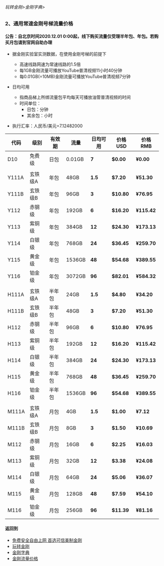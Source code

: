 ###### 玩转金刚>金刚字典>
### 2、通用常速金刚号梯流量价格
#### 公告：自北京时间2020.12.01 0:00起，线下购买流量仅受理半年包、年包。若购买月包请到官网自助办理

- 据金刚实验室实测数据，在使用金刚号梯的前提下
  - 高速线路网速为常速线路的1.5倍
  - 每1GB金刚流量可播放YouTube普清视频11小时40分钟
  - 每0.01GB(=10MB)金刚流量可播放YouTube普清视频7分钟

- 日均可用
  - 指商品梯上所绑流量包平均每天可播放油管普清视频的时间
  - 时间单位：
    - 日包：分钟
    - 其余包：小时

- 执行汇率：人民币/美元=7.12482000

|代码|级别|有效期|流量|日均可用|价格USD|价格RMB|
|---|----| ------| -----|-| ------|------| 
|D10|免费级 |日包    |0.01GB| <strong> 7| <strong> $0.00| <strong> ¥0.00| 
||||||| 
|Y111A|玄铁级A |年包    |48GB| <strong> 1.5| <strong> $7.20| <strong> ¥51.30| 
|Y111B|玄铁级B |年包    |96GB| <strong> 3| <strong> $10.80| <strong> ¥76.95| 
|Y112|赤钢级 |年包    |192GB| <strong> 6| <strong> $16.20| <strong> ¥115.42|
|Y113|紫铜级 |年包    |384GB| <strong> 12| <strong> $24.30| <strong> ¥173.13|
|Y114|白银级 |年包   |768GB| <strong> 24| <strong> $36.45| <strong> ¥259.70|
|Y115|黄金级 |年包   |1536GB| <strong> 48| <strong> $54.68| <strong> ¥389.55|
|Y116|铂金级 |年包   |3072GB| <strong> 96| <strong> $82.01| <strong> ¥584.32|
|||||||
|H111A|玄铁级A |半年包  |24GB| <strong> 1.5| <strong> $4.80| <strong> ¥34.20| 
|H111B|玄铁级B |半年包  |48GB| <strong> 3| <strong> $7.20| <strong> ¥51.30| 
|H112|赤钢级 |半年包  |96GB| <strong> 6| <strong> $10.80| <strong> ¥76.95|
|H113|紫铜级 |半年包  |192GB| <strong> 12| <strong> $16.20| <strong> ¥115.42|
|H114|白银级 |半年包  |384GB| <strong> 24| <strong> $24.30| <strong> ¥173.13|
|H115|黄金级 |半年包 |768GB| <strong> 48| <strong> $36.45| <strong> ¥259.70|
|H116|铂金级 |半年包 |1536GB| <strong> 96| <strong> $54.68| <strong> ¥389.55|
|||||||
|M111A|玄铁级A |月包    |4GB| <strong> 1.5| <strong> $1.00| <strong> ¥7.12|
|M111B|玄铁级B |月包    |8GB| <strong> 3| <strong> $1.50| <strong> ¥10.69|
|M112|赤钢级 |月包    |16GB| <strong> 6| <strong> $2.25| <strong> ¥16.03|
|M113|紫铜级 |月包    |32GB| <strong> 12| <strong> $3.38| <strong> ¥24.08|
|M114|白银级 |月包    |64GB| <strong> 24| <strong> $5.06| <strong> ¥36.07|
|M115|黄金级 |月包   |128GB| <strong> 48| <strong> $7.59| <strong> ¥54.10|
|M116|铂金级 |月包   |256GB| <strong> 96| <strong> $11.39| <strong> ¥81.16|




#### 返回到
- [免费安全自由上网 首选可信美制金刚](https://github.com/a2zitpro/web/blob/master/%E5%BE%80%E5%90%8E%E7%BF%BB.md)
- [玩转金刚](https://github.com/a2zitpro/web/blob/master/LadderFree/A.md)
- [金刚字典](https://github.com/a2zitpro/web/blob/master/LadderFree/kkDictionary/KKDictionary.md)
- [金刚流量价格](https://github.com/a2zitpro/web/blob/master/LadderFree/kkDictionary/Price/KKDTPrice.md)




